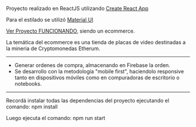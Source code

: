 Proyecto realizado en ReactJS utilizando [Create React App](https://es.reactjs.org/)

Para el estilado se utilizó [Material UI](https://material-ui.com/es/)

[Ver Proyecto FUNCIONANDO](https://emmanuel3240.github.io/GPUMinerShop/), siendo un ecommerce.

La temática del ecommerce es una tienda de placas de video destinadas a la mineria de Cryptomonedas Etherum.

* ** *** **** ***** **** *** ** * 

* Generar ordenes de compra, almacenando en Firebase la orden. 
* Se desarrollo con la metodología "mobile first", haciendolo responsive tanto en dispositivos móviles como en compuradoras de escritorio o notebooks.

* ** *** **** ***** **** *** ** * 

Recordá instalar todas las dependencias del proyecto ejecutando el comando: npm install

Luego ejecuta el comando: npm run start